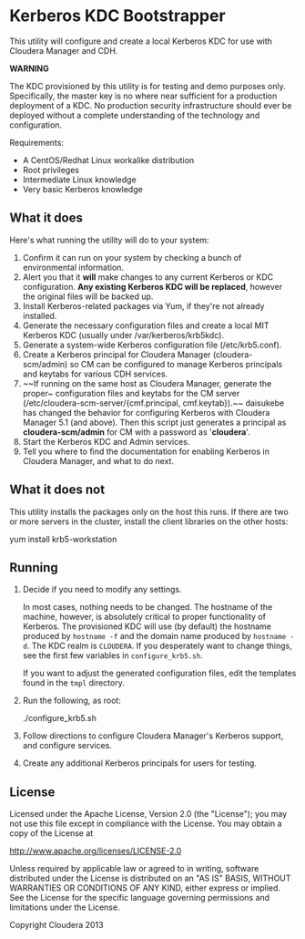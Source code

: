 # Kerberos KDC Bootstrapper

This utility will configure and create a local Kerberos KDC for use with
Cloudera Manager and CDH.

__WARNING__

The KDC provisioned by this utility is for testing and demo purposes only.
Specifically, the master key is no where near sufficient for a production
deployment of a KDC. No production security infrastructure should ever be
deployed without a complete understanding of the technology and configuration.

Requirements:

* A CentOS/Redhat Linux workalike distribution
* Root privileges
* Intermediate Linux knowledge
* Very basic Kerberos knowledge

## What it does

Here's what running the utility will do to your system:

1. Confirm it can run on your system by checking a bunch of environmental
   information.
2. Alert you that it __will__ make changes to any current Kerberos or KDC
   configuration. __Any existing Kerberos KDC will be replaced__, however the
   original files will be backed up.
3. Install Kerberos-related packages via Yum, if they're not already installed.
4. Generate the necessary configuration files and create a local MIT Kerberos
   KDC (usually under /var/kerberos/krb5kdc).
5. Generate a system-wide Kerberos configuration file (/etc/krb5.conf).
6. Create a Kerberos principal for Cloudera Manager (cloudera-scm/admin) so CM
   can be configured to manage Kerberos principals and keytabs for various CDH
   services.
7. ~~If running on the same host as Cloudera Manager, generate the proper~
   configuration files and keytabs for the CM server
   (/etc/cloudera-scm-server/{cmf.principal, cmf.keytab}).~~
   daisukebe has changed the behavior for configuring Kerberos with Cloudera Manager 5.1 (and above). Then this script just generates a principal as __cloudera-scm/admin__ for CM with a password as '__cloudera__'.
8. Start the Kerberos KDC and Admin services.
9. Tell you where to find the documentation for enabling Kerberos in Cloudera
   Manager, and what to do next.

## What it does not

This utility installs the packages only on the host this runs. If there are
two or more servers in the cluster, install the client libraries on the other hosts:

yum install krb5-workstation

## Running

1. Decide if you need to modify any settings.

   In most cases, nothing needs to be changed. The hostname of the machine,
   however, is absolutely critical to proper functionality of Kerberos. The
   provisioned KDC will use (by default) the hostname produced by `hostname -f`
   and the domain name produced by `hostname -d`. The KDC realm is `CLOUDERA`.
   If you desperately want to change things, see the first few variables in
   `configure_krb5.sh`.

   If you want to adjust the generated configuration files, edit the templates
   found in the `tmpl` directory.

2. Run the following, as root:

    ./configure_krb5.sh

3. Follow directions to configure Cloudera Manager's Kerberos support, and
   configure services.
4. Create any additional Kerberos principals for users for testing.

## License

Licensed under the Apache License, Version 2.0 (the "License");
you may not use this file except in compliance with the License.
You may obtain a copy of the License at

http://www.apache.org/licenses/LICENSE-2.0

Unless required by applicable law or agreed to in writing, software
distributed under the License is distributed on an "AS IS" BASIS,
WITHOUT WARRANTIES OR CONDITIONS OF ANY KIND, either express or implied.
See the License for the specific language governing permissions and
limitations under the License.

Copyright Cloudera 2013
